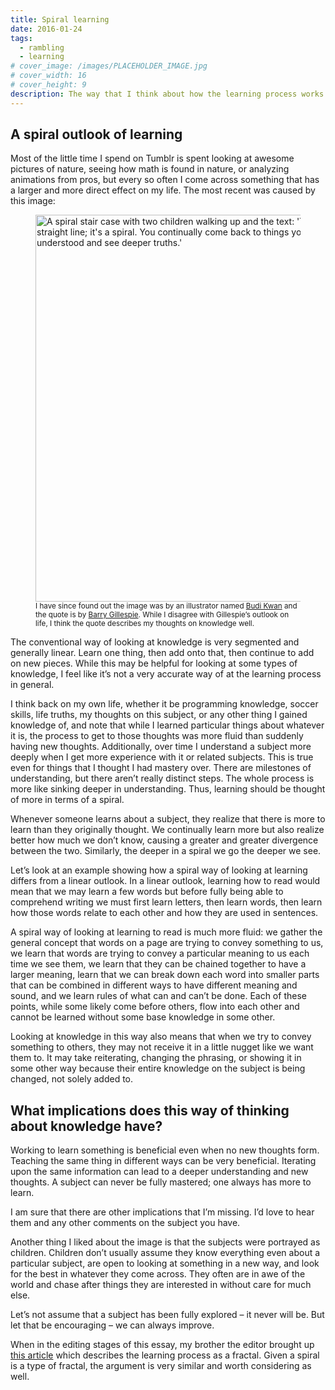 ```yaml
---
title: Spiral learning
date: 2016-01-24
tags:
  - rambling
  - learning
# cover_image: /images/PLACEHOLDER_IMAGE.jpg
# cover_width: 16
# cover_height: 9
description: The way that I think about how the learning process works.
---
```


<script>
	import ContentAside from "$lib/components/ContentAside.svelte";
</script>

## A spiral outlook of learning

Most of the little time I spend on Tumblr is spent looking at awesome pictures of nature, seeing how math is found in nature, or analyzing animations from pros, but every so often I come across something that has a larger and more direct effect on my life. The most recent was caused by this image:

<figure>
  <img src="https://res.cloudinary.com/desumhldo/image/upload/v1700365653/spiral_zd3xjn.jpg" alt="A spiral stair case with two children walking up and the text: 'The path isn't a straight line; it's a spiral. You continually come back to things you thought you understood and see deeper truths.'" loading="lazy" width="540" height="619" />

  <figcaption>
    <sub>I have since found out the image was by an illustrator named <a href="https://www.budikwan.com/">Budi Kwan</a> and the quote is by <a href="https://www.barryhgillespie.com/">Barry Gillespie</a>. While I disagree with Gillespie’s outlook on life, I think the quote describes my thoughts on knowledge well.</sub>
  </figcaption>
</figure>

The conventional way of looking at knowledge is very segmented and generally linear. Learn one thing, then add onto that, then continue to add on new pieces. While this may be helpful for looking at some types of knowledge, I feel like it’s not a very accurate way of at the learning process in general.

<span class="excerpt_marker"></span>

I think back on my own life, whether it be programming knowledge, soccer skills, life truths, my thoughts on this subject, or any other thing I gained knowledge of, and note that while I learned particular things about whatever it is, the process to get to those thoughts was more fluid than suddenly having new thoughts. Additionally, over time I understand a subject more deeply when I get more experience with it or related subjects. This is true even for things that I thought I had mastery over. There are milestones of understanding, but there aren’t really distinct steps. The whole process is more like sinking deeper in understanding. Thus, learning should be thought of more in terms of a spiral.

Whenever someone learns about a subject, they realize that there is more to learn than they originally thought. We continually learn more but also realize better how much we don’t know, causing a greater and greater divergence between the two. Similarly, the deeper in a spiral we go the deeper we see.

Let’s look at an example showing how a spiral way of looking at learning differs from a linear outlook. In a linear outlook, learning how to read would mean that we may learn a few words but before fully being able to comprehend writing we must first learn letters, then learn words, then learn how those words relate to each other and how they are used in sentences.

A spiral way of looking at learning to read is much more fluid: we gather the general concept that words on a page are trying to convey something to us, we learn that words are trying to convey a particular meaning to us each time we see them, we learn that they can be chained together to have a larger meaning, learn that we can break down each word into smaller parts that can be combined in different ways to have different meaning and sound, and we learn rules of what can and can’t be done. Each of these points, while some likely come before others, flow into each other and cannot be learned without some base knowledge in some other.

Looking at knowledge in this way also means that when we try to convey something to others, they may not receive it in a little nugget like we want them to. It may take reiterating, changing the phrasing, or showing it in some other way because their entire knowledge on the subject is being changed, not solely added to.

## What implications does this way of thinking about knowledge have?

Working to learn something is beneficial even when no new thoughts form.
Teaching the same thing in different ways can be very beneficial.
Iterating upon the same information can lead to a deeper understanding and new thoughts.
A subject can never be fully mastered; one always has more to learn.

<ContentAside>I am sure that there are other implications that I’m missing. I’d love to hear them and any other comments on the subject you have.</ContentAside>

Another thing I liked about the image is that the subjects were portrayed as children. Children don’t usually assume they know everything even about a particular subject, are open to looking at something in a new way, and look for the best in whatever they come across. They often are in awe of the world and chase after things they are interested in without care for much else.

Let’s not assume that a subject has been fully explored – it never will be. But let that be encouraging – we can always improve.

<ContentAside>When in the editing stages of this essay, my brother the editor brought up <a href="https://www.wmich.edu/science/facilitating-change/Products/NuhferPoster.pdf">this article</a> which describes the learning process as a fractal. Given a spiral is a type of fractal, the argument is very similar and worth considering as well.</ContentAside>
